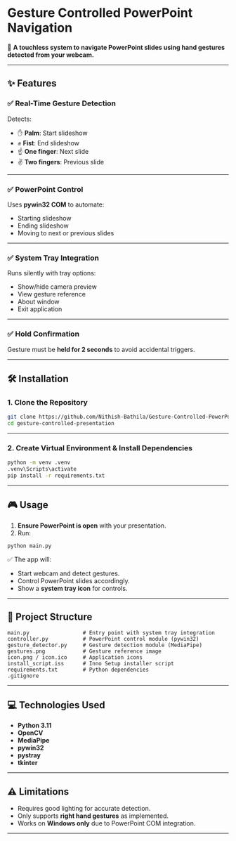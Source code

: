 
# Gesture Controlled PowerPoint Navigation

🚀 **A touchless system to navigate PowerPoint slides using hand gestures detected from your webcam.**

---

## ✨ Features

### ✅ Real-Time Gesture Detection

Detects:

- ✋ **Palm**: Start slideshow
- ✊ **Fist**: End slideshow
- ☝️ **One finger**: Next slide
- ✌️ **Two fingers**: Previous slide

---

### ✅ PowerPoint Control

Uses **pywin32 COM** to automate:

- Starting slideshow
- Ending slideshow
- Moving to next or previous slides

---

### ✅ System Tray Integration

Runs silently with tray options:

- Show/hide camera preview
- View gesture reference
- About window
- Exit application

---

### ✅ Hold Confirmation

Gesture must be **held for 2 seconds** to avoid accidental triggers.

---

## 🛠 Installation

### 1. Clone the Repository

```bash
git clone https://github.com/Nithish-Bathila/Gesture-Controlled-PowerPoint-Navigation.git
cd gesture-controlled-presentation
```

---

### 2. Create Virtual Environment & Install Dependencies

```bash
python -m venv .venv
.venv\Scripts\activate
pip install -r requirements.txt
```

---

## 🎮 Usage

1. **Ensure PowerPoint is open** with your presentation.  
2. Run:

```bash
python main.py
```

✅ The app will:

- Start webcam and detect gestures.
- Control PowerPoint slides accordingly.
- Show a **system tray icon** for controls.

---

## 📂 Project Structure

```
main.py                 # Entry point with system tray integration
controller.py           # PowerPoint control module (pywin32)
gesture_detector.py     # Gesture detection module (MediaPipe)
gestures.png            # Gesture reference image
icon.png / icon.ico     # Application icons
install_script.iss      # Inno Setup installer script
requirements.txt        # Python dependencies
.gitignore
```

---

## 💻 Technologies Used

- **Python 3.11**
- **OpenCV**
- **MediaPipe**
- **pywin32**
- **pystray**
- **tkinter**

---

## ⚠️ Limitations

- Requires good lighting for accurate detection.
- Only supports **right hand gestures** as implemented.
- Works on **Windows only** due to PowerPoint COM integration.

---

